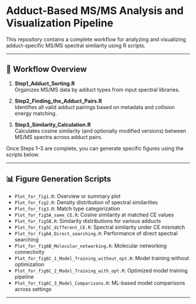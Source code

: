 # Adduct-Based MS/MS Analysis and Visualization Pipeline

This repository contains a complete workflow for analyzing and visualizing adduct-specific MS/MS spectral similarity using R scripts.

---

## 🔁 Workflow Overview

1. **Step1_Adduct_Sorting.R**  
   Organizes MS/MS data by adduct types from input spectral libraries.

2. **Step2_Finding_the_Adduct_Pairs.R**  
   Identifies all valid adduct pairings based on metadata and collision energy matching.

3. **Step3_Similarity_Calculation.R**  
   Calculates cosine similarity (and optionally modified versions) between MS/MS spectra across adduct pairs.

Once Steps 1–3 are complete, you can generate specific figures using the scripts below.

---

## 📊 Figure Generation Scripts

- `Plot_for_fig1.R`: Overview or summary plot
- `Plot_for_fig2.R`: Density distribution of spectral similarities
- `Plot_for_fig3.R`: Match type categorization
- `Plot_for_fig5A_same_CE.R`: Cosine similarity at matched CE values
- `Plot_for_fig5B.R`: Similarity distributions for various adducts
- `Plot_for_fig5C_different_CE.R`: Spectral similarity under CE mismatch
- `Plot_for_fig6A_Direct_searching.R`: Performance of direct spectral searching
- `Plot_for_fig6B_Molecular_networking.R`: Molecular networking connectivity
- `Plot_for_fig6C_1_Model_Training_without_opt.R`: Model training without optimization
- `Plot_for_fig6C_2_Model_Training_with_opt.R`: Optimized model training pipeline
- `Plot_for_fig6C_3_Model_Comparisons.R`: ML-based model comparisons across settings

---
